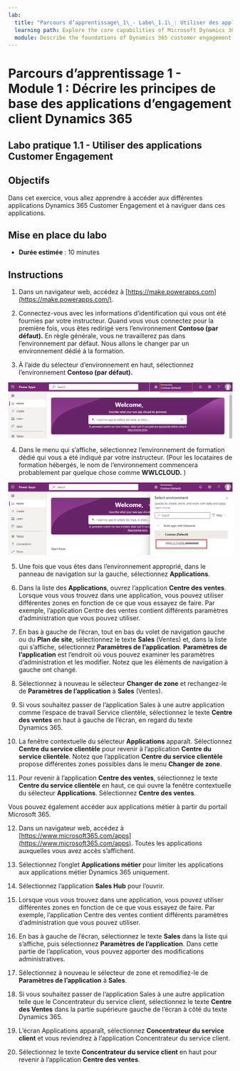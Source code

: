 ```yaml
---
lab:
  title: "Parcours d’apprentissage\_1\_- Labo\_1.1\_: Utiliser des applications d’engagement client"
  learning path: Explore the core capabilities of Microsoft Dynamics 365 customer engagement apps
  module: Describe the foundations of Dynamics 365 customer engagement apps
---
```


Parcours d’apprentissage 1 - Module 1 : Décrire les principes de base des applications d’engagement client Dynamics 365
========================

## Labo pratique 1.1 - Utiliser des applications Customer Engagement 

## Objectifs

Dans cet exercice, vous allez apprendre à accéder aux différentes applications Dynamics 365 Customer Engagement et à naviguer dans ces applications. 

## Mise en place du labo

  - **Durée estimée** : 10 minutes

## Instructions

1. Dans un navigateur web, accédez à [https://make.powerapps.com](https://make.powerapps.com/). 

2. Connectez-vous avec les informations d’identification qui vous ont été fournies par votre instructeur. Quand vous vous connectez pour la première fois, vous êtes redirigé vers l’environnement **Contoso (par défaut).** En règle générale, vous ne travaillerez pas dans l’environnement par défaut. Nous allons le changer par un environnement dédié à la formation. 

3.  À l’aide du sélecteur d’environnement en haut, sélectionnez l’environnement **Contoso (par défaut).** 

![Sélectionner l’environnement](media/lab-11-work-with-customer-engagement-apps-01.png)

4. Dans le menu qui s’affiche, sélectionnez l’environnement de formation dédié qui vous a été indiqué par votre instructeur. (Pour les locataires de formation hébergés, le nom de l’environnement commencera probablement par quelque chose comme **WWLCLOUD.** )

![Valider l’environnement](media/lab-11-work-with-customer-engagement-apps-02.png)

5. Une fois que vous êtes dans l’environnement approprié, dans le panneau de navigation sur la gauche, sélectionnez **Applications**. 

6. Dans la liste des **Applications**, ouvrez l’application **Centre des ventes**. Lorsque vous vous trouvez dans une application, vous pouvez utiliser différentes zones en fonction de ce que vous essayez de faire. Par exemple, l’application Centre des ventes contient différents paramètres d’administration que vous pouvez utiliser.

7. En bas à gauche de l’écran, tout en bas du volet de navigation gauche ou du **Plan de site**, sélectionnez le texte **Sales** (Ventes) et, dans la liste qui s’affiche, sélectionnez **Paramètres de l’application**. **Paramètres de l’application** est l’endroit où vous pouvez examiner les paramètres d’administration et les modifier. Notez que les éléments de navigation à gauche ont changé.

8. Sélectionnez à nouveau le sélecteur **Changer de zone** et rechangez-le de **Paramètres de l’application** à **Sales** (Ventes).

9. Si vous souhaitez passer de l’application Sales à une autre application comme l’espace de travail Service clientèle, sélectionnez le texte **Centre des ventes** en haut à gauche de l’écran, en regard du texte Dynamics 365.

10.  La fenêtre contextuelle du sélecteur **Applications** apparaît. Sélectionnez **Centre du service clientèle** pour revenir à l’application **Centre du service clientèle**. Notez que l’application **Centre du service clientèle** propose différentes zones possibles dans le menu **Changer de zone**.

11. Pour revenir à l’application **Centre des ventes**, sélectionnez le texte **Centre du service clientèle** en haut, ce qui ouvre la fenêtre contextuelle du sélecteur **Applications**. Sélectionnez **Centre des ventes**.

Vous pouvez également accéder aux applications métier à partir du portail Microsoft 365.

12. Dans un navigateur web, accédez à [https://www.microsoft365.com/apps](https://www.microsoft365.com/apps). Toutes les applications auxquelles vous avez accès s’affichent.

13. Sélectionnez l’onglet **Applications métier** pour limiter les applications aux applications métier Dynamics 365 uniquement.

14. Sélectionnez l’application **Sales Hub** pour l’ouvrir.

15. Lorsque vous vous trouvez dans une application, vous pouvez utiliser différentes zones en fonction de ce que vous essayez de faire. Par exemple, l’application Centre des ventes contient différents paramètres d’administration que vous pouvez utiliser.

16. En bas à gauche de l’écran, sélectionnez le texte **Sales** dans la liste qui s’affiche, puis sélectionnez **Paramètres de l’application**. Dans cette partie de l’application, vous pouvez apporter des modifications administratives.

17. Sélectionnez à nouveau le sélecteur de zone et remodifiez-le de **Paramètres de l’application** à **Sales**.

18. Si vous souhaitez passer de l’application Sales à une autre application telle que le Concentrateur du service client, sélectionnez le texte **Centre des Ventes** dans la partie supérieure gauche de l’écran à côté du texte Dynamics 365.

19. L’écran Applications apparaît, sélectionnez **Concentrateur du service client** et vous reviendrez à l’application Concentrateur du service client.

20. Sélectionnez le texte **Concentrateur du service client** en haut pour revenir à l’application **Centre des ventes**.

